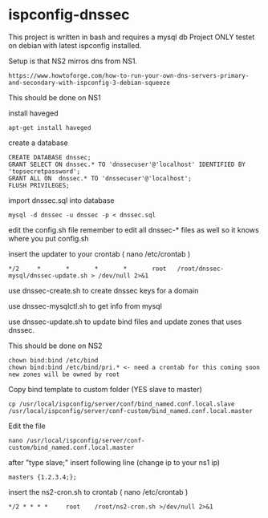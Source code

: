 # ispconfig-dnssec

This project is written in bash and requires a mysql db
Project ONLY testet on debian with latest ispconfig installed.

Setup is that NS2 mirros dns from NS1.

	https://www.howtoforge.com/how-to-run-your-own-dns-servers-primary-and-secondary-with-ispconfig-3-debian-squeeze

This should be done on NS1

install haveged

	apt-get install haveged

create a database

	CREATE DATABASE dnssec;
	GRANT SELECT ON dnssec.* TO 'dnssecuser'@'localhost' IDENTIFIED BY 'topsecretpassword';
	GRANT ALL ON  dnssec.* TO 'dnssecuser'@'localhost'; 
	FLUSH PRIVILEGES;

import dnssec.sql into database

	mysql -d dnssec -u dnssec -p < dnssec.sql

edit the config.sh file
remember to edit all dnssec-* files as well so it knows where you put config.sh

insert the updater to your crontab ( nano /etc/crontab )

	*/2     *       *       *       *       root   /root/dnssec-mysql/dnssec-update.sh > /dev/null 2>&1


use dnssec-create.sh to create dnssec keys for a domain

use dnssec-mysqlctl.sh to get info from mysql

use dnssec-update.sh to update bind files and update zones that uses dnssec.


This should be done on NS2

	chown bind:bind /etc/bind
	chown bind:bind /etc/bind/pri.* <- need a crontab for this coming soon new zones will be owned by root

Copy bind template to custom folder (YES slave to master)

	cp /usr/local/ispconfig/server/conf/bind_named.conf.local.slave /usr/local/ispconfig/server/conf-custom/bind_named.conf.local.master

Edit the file

	nano /usr/local/ispconfig/server/conf-custom/bind_named.conf.local.master

after "type slave;" insert following line (change ip to your ns1 ip)

	masters {1.2.3.4;};

insert the ns2-cron.sh to crontab ( nano /etc/crontab )

	*/2	* * * *     root    /root/ns2-cron.sh >/dev/null 2>&1
